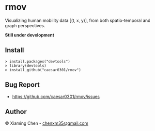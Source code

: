 # rmov

Visualizing human mobility data [(t, x, y)], from both spatio-temporal and graph perspectives.

**Still under development**


## Install

    > install.packages("devtools")
    > library(devtools)
    > install_github("caesar0301/rmov")


## Bug Report

* https://github.com/caesar0301/rmov/issues

## Author

© Xiaming Chen - chenxm35@gmail.com